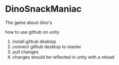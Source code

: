# DinoSnackManiac
The game about dino's

how to use github on unity
1. install github desktop
2. connect github desktop to master
3. pull changes
4. changes should be reflected in unity with a reload
